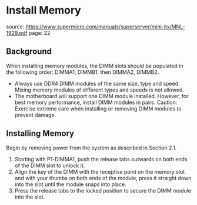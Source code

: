 # Install Memory
source: https://www.supermicro.com/manuals/superserver/mini-itx/MNL-1929.pdf
page: 22

## Background
When installing memory modules, the DIMM slots should be populated in the following order:
DIMMA1, DIMMB1, then DIMMA2, DIMMB2.
* Always use DDR4 DIMM modules of the same size, type and speed. Mixing memory
modules of different types and speeds is not allowed.
* The motherboard will support one DIMM module installed. However, for best memory performance, install DIMM modules in pairs.
Caution: Exercise extreme care when installing or removing DIMM modules to prevent
damage.

## Installing Memory
Begin by removing power from the system as described in Section 2.1.
1. Starting with P1-DIMMA1, push the release tabs outwards on both ends of the DIMM
slot to unlock it.
1. Align the key of the DIMM with the receptive point on the memory slot and with your
thumbs on both ends of the module, press it straight down into the slot until the module
snaps into place.
1. Press the release tabs to the locked position to secure the DIMM module into the slot. 